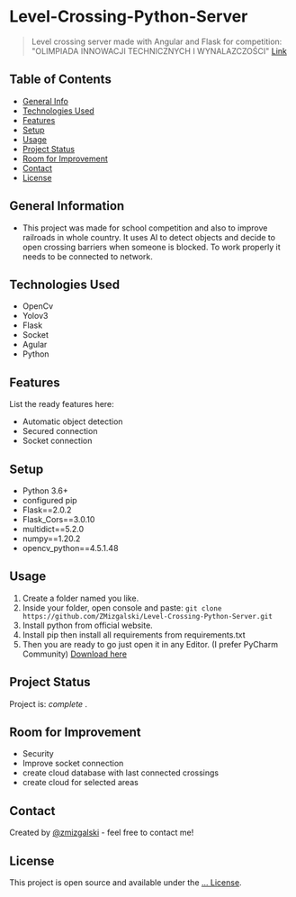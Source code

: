 # Level-Crossing-Python-Server
> Level crossing server made with Angular and Flask for competition: "OLIMPIADA INNOWACJI TECHNICZNYCH I WYNALAZCZOŚCI" [Link](https://www.pzswir.pl/olimpiada)

## Table of Contents
* [General Info](#general-information)
* [Technologies Used](#technologies-used)
* [Features](#features)
* [Setup](#setup)
* [Usage](#usage)
* [Project Status](#project-status)
* [Room for Improvement](#room-for-improvement)
* [Contact](#contact)
* [License](#license)

## General Information
- This project was made for school competition and also to improve railroads in whole country. It uses AI to detect objects and decide to open crossing barriers when someone is blocked. To work properly it needs to be connected to network.

## Technologies Used
- OpenCv
- Yolov3
- Flask
- Socket
- Agular
- Python

## Features
List the ready features here:
- Automatic object detection
- Secured connection
- Socket connection

## Setup
- Python 3.6+
- configured pip
- Flask==2.0.2
- Flask_Cors==3.0.10
- multidict==5.2.0
- numpy==1.20.2
- opencv_python==4.5.1.48

## Usage
1. Create a folder named you like.
2. Inside your folder, open console and paste: `git clone https://github.com/ZMizgalski/Level-Crossing-Python-Server.git`
3. Install python from official website.
4. Install pip then install all requirements from requirements.txt
5. Then you are ready to go just open it in any Editor. (I prefer PyCharm Community) [Download here](https://www.jetbrains.com/pycharm/)

## Project Status
Project is:  _complete_ .

## Room for Improvement
- Security
- Improve socket connection
- create cloud database with last connected crossings
- create cloud for selected areas

## Contact
Created by [@zmizgalski](https://zmizgalski.github.io/) - feel free to contact me!

## License
This project is open source and available under the [... License](https://github.com/ZMizgalski/Level-Crossing-Python-Server/blob/master/LICENSE).
